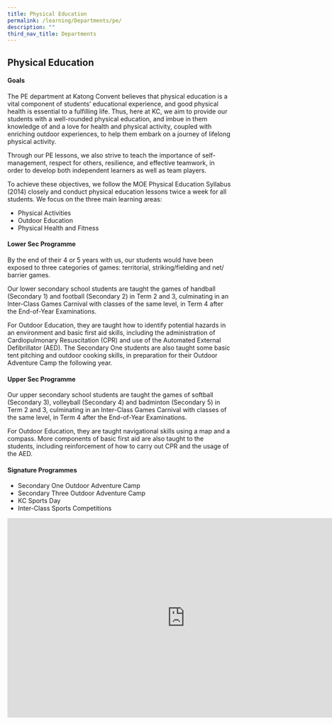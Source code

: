 ```yaml
---
title: Physical Education
permalink: /learning/Departments/pe/
description: ""
third_nav_title: Departments
---
```

## Physical Education

#### Goals

The PE department at Katong Convent believes that physical education is a vital component of students’ educational experience, and good physical health is essential to a fulfilling life. Thus, here at KC, we aim to provide our students with a well-rounded physical education, and imbue in them knowledge of and a love for health and physical activity, coupled with enriching outdoor experiences, to help them embark on a journey of lifelong physical activity.

Through our PE lessons, we also strive to teach the importance of self-management, respect for others, resilience, and effective teamwork, in order to develop both independent learners as well as team players.

To achieve these objectives, we follow the MOE Physical Education Syllabus (2014) closely and conduct physical education lessons twice a week for all students. We focus on the three main learning areas:

*   Physical Activities
*   Outdoor Education
*   Physical Health and Fitness

#### Lower Sec Programme

By the end of their 4 or 5 years with us, our students would have been exposed to three categories of games: territorial, striking/fielding and net/ barrier games.

Our lower secondary school students are taught the games of handball (Secondary 1) and football (Secondary 2) in Term 2 and 3, culminating in an Inter-Class Games Carnival with classes of the same level, in Term 4 after the End-of-Year Examinations.

For Outdoor Education, they are taught how to identify potential hazards in an environment and basic first aid skills, including the administration of Cardiopulmonary Resuscitation (CPR) and use of the Automated External Defibrillator (AED). The Secondary One students are also taught some basic tent pitching and outdoor cooking skills, in preparation for their Outdoor Adventure Camp the following year.

#### Upper Sec Programme

Our upper secondary school students are taught the games of softball (Secondary 3), volleyball (Secondary 4) and badminton (Secondary 5) in Term 2 and 3, culminating in an Inter-Class Games Carnival with classes of the same level, in Term 4 after the End-of-Year Examinations.

For Outdoor Education, they are taught navigational skills using a map and a compass. More components of basic first aid are also taught to the students, including reinforcement of how to carry out CPR and the usage of the AED.

#### Signature Programmes

*   Secondary One Outdoor Adventure Camp  
*   Secondary Three Outdoor Adventure Camp  
*   KC Sports Day
*   Inter-Class Sports Competitions

<iframe allowfullscreen="true" height="450" width="800" frameborder="0" src="https://docs.google.com/presentation/d/e/2PACX-1vRdBULefvnew7mZ3GnuGwAZ2KN3UbxSvA7Xlps6HwCDvxemubeI1yt85-Qd830GIO2QMmW34wwl1z3Z/embed?start=false&amp;loop=false&amp;delayms=3000"></iframe>